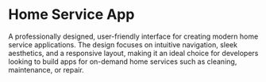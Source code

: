 # Home Service App

A professionally designed, user-friendly interface for creating modern home service applications. The design focuses on intuitive navigation, sleek aesthetics, and a responsive layout, making it an ideal choice for developers looking to build apps for on-demand home services such as cleaning, maintenance, or repair.
